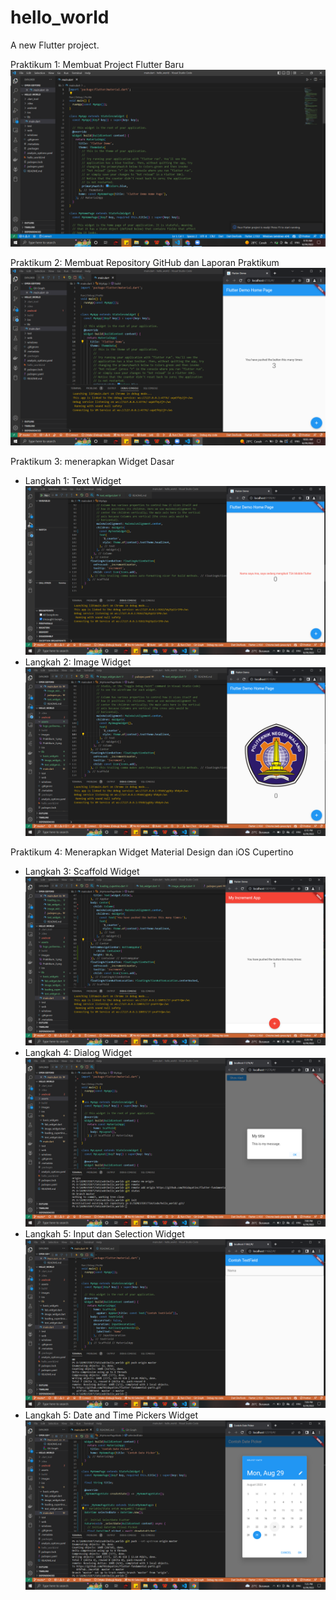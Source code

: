 # hello_world

A new Flutter project.

Praktikum 1: Membuat Project Flutter Baru
![Praktikum 1](images/Praktikum_1.png)

Praktikum 2: Membuat Repository GitHub dan Laporan Praktikum
![Praktikum 2](images/Praktikum_2.png)

Praktikum 3: menerapkan Widget Dasar
- Langkah 1: Text Widget
![Praktikum 3-1](images/Praktikum_3-1.png)
- Langkah 2: Image Widget
![Praktikum 3-2](images/Praktikum_3-2.png)

Praktikum 4: Menerapkan Widget Material Design dan iOS Cupertino
- Langkah 3: Scaffold Widget
![Praktikum 4-3](images/Praktikum_4-3.png)
- Langkah 4: Dialog Widget
![Praktikum 4-4](images/Praktikum_4-4.png)
- Langkah 5: Input dan Selection Widget
![Praktikum 4-5](images/Praktikum_4-5.png)
- Langkah 5: Date and Time Pickers Widget
![Praktikum 4-6](images/Praktikum_4-6.png)